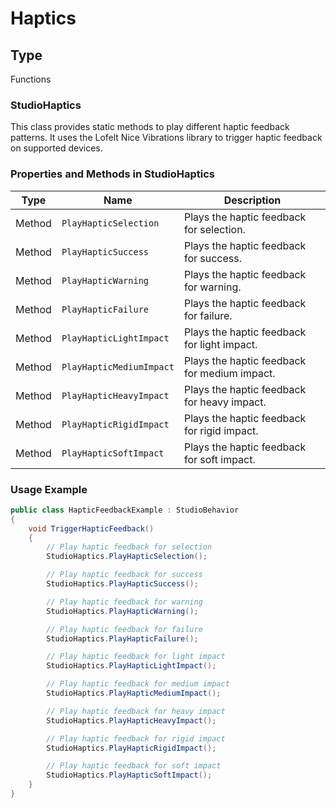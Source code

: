 # Haptics

## Type
Functions

### **StudioHaptics**

This class provides static methods to play different haptic feedback patterns. It uses the Lofelt Nice Vibrations library to trigger haptic feedback on supported devices.

### **Properties and Methods in StudioHaptics**

| **Type** | **Name** | **Description** |
| --- | --- | --- |
| Method | `PlayHapticSelection` | Plays the haptic feedback for selection. |
| Method | `PlayHapticSuccess` | Plays the haptic feedback for success. |
| Method | `PlayHapticWarning` | Plays the haptic feedback for warning. |
| Method | `PlayHapticFailure` | Plays the haptic feedback for failure. |
| Method | `PlayHapticLightImpact` | Plays the haptic feedback for light impact. |
| Method | `PlayHapticMediumImpact` | Plays the haptic feedback for medium impact. |
| Method | `PlayHapticHeavyImpact` | Plays the haptic feedback for heavy impact. |
| Method | `PlayHapticRigidImpact` | Plays the haptic feedback for rigid impact. |
| Method | `PlayHapticSoftImpact` | Plays the haptic feedback for soft impact. |

### **Usage Example**

```csharp
public class HapticFeedbackExample : StudioBehavior
{
    void TriggerHapticFeedback()
    {
        // Play haptic feedback for selection
        StudioHaptics.PlayHapticSelection();

        // Play haptic feedback for success
        StudioHaptics.PlayHapticSuccess();

        // Play haptic feedback for warning
        StudioHaptics.PlayHapticWarning();

        // Play haptic feedback for failure
        StudioHaptics.PlayHapticFailure();

        // Play haptic feedback for light impact
        StudioHaptics.PlayHapticLightImpact();

        // Play haptic feedback for medium impact
        StudioHaptics.PlayHapticMediumImpact();

        // Play haptic feedback for heavy impact
        StudioHaptics.PlayHapticHeavyImpact();

        // Play haptic feedback for rigid impact
        StudioHaptics.PlayHapticRigidImpact();

        // Play haptic feedback for soft impact
        StudioHaptics.PlayHapticSoftImpact();
    }
}
```